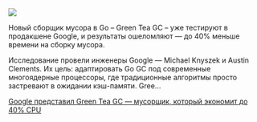 <!--2025-10-30 14:57:02-->
<div class="yb">
  <div class="rss habr"><img src="https://habrastorage.org/getpro/habr/upload_files/9c8/a7d/6fa/9c8a7d6fadcd9263e2afa20f4bb3bea1.png" /><p>Новый сборщик мусора в Go – Green Tea GC – уже тестируют в продакшене Google, и результаты ошеломляют — до 40% меньше времени на сборку мусора.</p><p>Исследование провели инженеры Google — Michael Knyszek и Austin Clements. Их цель: адаптировать Go GC под современные многоядерные процессоры, где традиционные алгоритмы просто застревают в ожидании кэш-памяти. Gree... <p class="titl"><a href="https://habr.com/ru/news/961760/?utm_source=habrahabr&utm_medium=rss&utm_campaign=961760">Google представил Green Tea GC — мусорщик, который экономит до 40% CPU</a></p></div>
</div>
